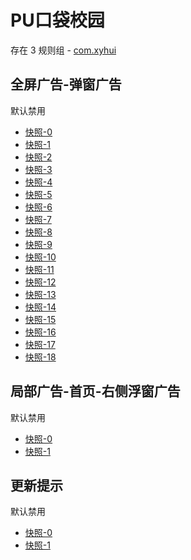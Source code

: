 # PU口袋校园

存在 3 规则组 - [com.xyhui](/src/apps/com.xyhui.ts)

## 全屏广告-弹窗广告

默认禁用

- [快照-0](https://i.gkd.li/i/12643276)
- [快照-1](https://i.gkd.li/i/12868503)
- [快照-2](https://i.gkd.li/i/12646420)
- [快照-3](https://i.gkd.li/i/13259194)
- [快照-4](https://i.gkd.li/i/12642482)
- [快照-5](https://i.gkd.li/i/12646519)
- [快照-6](https://i.gkd.li/i/12868369)
- [快照-7](https://i.gkd.li/i/12646541)
- [快照-8](https://i.gkd.li/i/13695488)
- [快照-9](https://i.gkd.li/i/12793180)
- [快照-10](https://i.gkd.li/i/12646347)
- [快照-11](https://i.gkd.li/i/12793157)
- [快照-12](https://i.gkd.li/i/12793177)
- [快照-13](https://i.gkd.li/i/12868157)
- [快照-14](https://i.gkd.li/i/13348807)
- [快照-15](https://i.gkd.li/i/13259196)
- [快照-16](https://i.gkd.li/i/13259198)
- [快照-17](https://i.gkd.li/i/13259183)
- [快照-18](https://i.gkd.li/i/13458692)

## 局部广告-首页-右侧浮窗广告

默认禁用

- [快照-0](https://i.gkd.li/i/12846543)
- [快照-1](https://i.gkd.li/i/12868119)

## 更新提示

默认禁用

- [快照-0](https://i.gkd.li/i/12908853)
- [快照-1](https://i.gkd.li/i/12908865)
